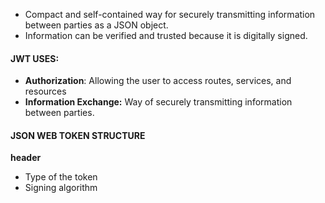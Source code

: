 * Compact and self-contained way for securely transmitting information between parties as a JSON object. 
* Information can be verified and trusted because it is digitally signed.

#### JWT USES: 
* **Authorization**: Allowing the user to access routes, services, and resources 
* **Information Exchange:** Way of securely transmitting information between parties.

#### JSON WEB TOKEN STRUCTURE
**header**
* Type of the token 
* Signing algorithm
